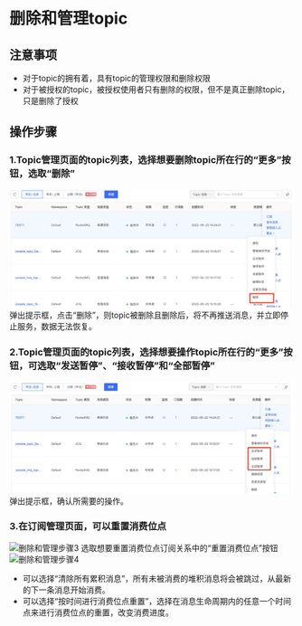 # 删除和管理topic

## 注意事项
- 对于topic的拥有着，具有topic的管理权限和删除权限
- 对于被授权的topic，被授权使用者只有删除的权限，但不是真正删除topic，只是删除了授权

## 操作步骤
### 1.Topic管理页面的topic列表，选择想要删除topic所在行的“更多”按钮，选取“删除”
![删除和管理步骤1](/documentation/Middleware/Message-Queue/image/删除暂停-01.jpg)
弹出提示框，点击“删除”，则topic被删除且删除后，将不再推送消息，并立即停止服务，数据无法恢复。  
### 2.Topic管理页面的topic列表，选择想要操作topic所在行的“更多”按钮，可选取“发送暂停”、“接收暂停”和“全部暂停”
![删除和管理步骤2](/documentation/Middleware/Message-Queue/image/删除暂停-02.jpg)
弹出提示框，确认所需要的操作。
### 3.在订阅管理页面，可以重置消费位点
![删除和管理步骤3](https://github.com/jdcloudcom/cn/blob/edit/image/Internet-Middleware/Message-Queue/删除暂停-03.png)
选取想要重置消费位点订阅关系中的“重置消费位点”按钮
![删除和管理步骤4](https://github.com/jdcloudcom/cn/blob/edit/image/Internet-Middleware/Message-Queue/删除暂停-04.png)

- 可以选择“清除所有累积消息”，所有未被消费的堆积消息将会被跳过，从最新的下一条消息开始消费。
- 可以选择“按时间进行消费位点重置”，选择在消息生命周期内的任意一个时间点来进行消费位点的重置，改变消费进度。
